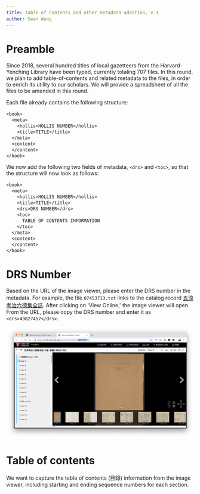 ```yaml
---
title: Table of contents and other metadata addition, v.1
author: Sean Wang
---
```


# Preamble

Since 2018, several hundred titles of local gazetteers from the Harvard-Yenching Library have been typed, currently totaling 707 files. In this round, we plan to add table-of-contents and related metadata to the files, in order to enrich its utility to our scholars. We will provide a spreadsheet of all the files to be amended in this round.

Each file already contains the following structure:
```
<book>
  <meta>
    <hollis>HOLLIS NUMBER</hollis>
    <title>TITLE</title>
  </meta>
  <content>
  </content>
</book>
```

We now add the following two fields of metadata, `<drs>` and `<toc>`, so that the structure will now look as follows:
```
<book>
  <meta>
    <hollis>HOLLIS NUMBER</hollis>
    <title>TITLE</title>
    <drs>DRS NUMBER</drs>
    <toc>
      TABLE OF CONTENTS INFORMATION
    </toc>
  </meta>
  <content>
  </content>
</book>
```

# DRS Number

Based on the URL of the image viewer, please enter the DRS number in the metadata. For example, the file `07453713.txt` links to the catalog record [五涼考治六德集全誌](http://id.lib.harvard.edu/alma/990074537130203941/catalog). After clicking on 'View Online,' the image viewer will open. From the URL, please copy the DRS number and enter it as `<drs>49827457</drs>`.

![DRS number from the image viewer](lgimg/drs1.png)

# Table of contents

We want to capture the table of contents (目錄) information from the image viewer, including starting and ending sequence numbers for each section.
